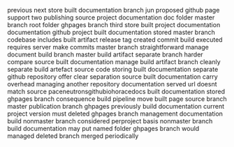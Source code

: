 previous next store built documentation branch jun proposed github page support two publishing source project documentation doc folder master branch root folder ghpages branch third store built project documentation documentation github project built documentation stored master branch codebase includes built artifact release tag created commit build executed requires server make commits master branch straightforward manage document build branch master build artifact separate branch harder compare source built documentation manage build artifact branch cleanly separate build artefact source code storing built documentation separate github repository offer clear separation source built documentation carry overhead managing another repository documentation served url doesnt match source paceneutronsgithubiohoracedocs built documentation stored ghpages branch consequence build pipeline move built page source branch master publication branch ghpages previously build documentation current project version must deleted ghpages branch management documentation build nonmaster branch considered perproject basis nonmaster branch build documentation may put named folder ghpages branch would managed deleted branch merged periodically